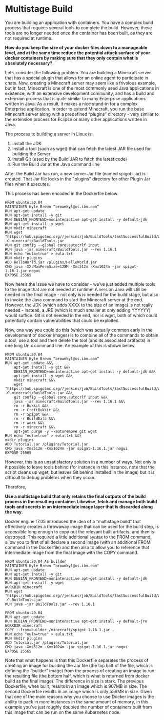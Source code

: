 # Multistage Build

You are building an application with containers.  You have a complex build process that requires several tools to complete the build.  However, these tools are no longer needed once the container has been built, as they are not required at runtime.

**How do you keep the size of your docker files down to a manageable level, and at the same time reduce the potential attack surface of your docker containers by making sure that they only contain what is absolutely necessary?**

Let’s consider the following problem.  You are building a Minecraft server that has a special plugin that allows for an online agent to participate in chats.  Now, creating a Minecraft server may seem like a frivolous example, but in fact, Minecraft is one of the most commonly used Java applications in existence, with an extensive development community, and has a build and extension process that is quite similar to many Enterprise applications written in Java.  As a result, it makes a nice stand-in for a complex Enterprise application.  In order to extend Minecraft, you run the base Minecraft server along with a predefined “plugins” directory - very similar to the extension process for Eclipse or many other applications written in Java.

The process to building a server in Linux is:

1. Install the JDK
2. Install a tool (such as wget) that can fetch the latest JAR file used for building the Server
3. Install Git (used by the Build JAR to fetch the latest code)
4. Run the Build Jar at the Java command line

After the Build Jar has run, a new server Jar file (named spigot-<version>.jar) is created.  That Jar file looks in the "plugins" directory for other Plugin Jar files when it executes.  

This process has been encoded in the Dockerfile below:

    FROM ubuntu:20.04
    MAINTAINER Kyle Brown “brownkyl@us.ibm.com”
    RUN apt-get update
    RUN apt-get install -y git
    RUN DEBIAN_FRONTEND=noninteractive apt-get install -y default-jdk
    RUN apt-get install -y wget
    RUN mkdir minecraft
    RUN wget "https://hub.spigotmc.org//jenkins/job/BuildTools/lastSuccessfulBuild/artifact/target/BuildTools.jar" -O minecraft/BuildTools.jar
    RUN git config --global core.autocrlf input
    RUN java -jar minecraft/BuildTools.jar --rev 1.16.1
    RUN echo "eula=true" > eula.txt
    RUN mkdir plugins
    ADD HelloWorld.jar /plugins/HelloWorld.jar
    CMD java -XX:MaxPermSize=128M -Xms512m -Xmx1024m -jar spigot-1.16.1.jar nogui
    EXPOSE 25565

Now here’s the issue we have to consider - we’ve just added multiple tools to the image that are not needed at runtime!  A version Java will still be needed in the final image - not only is is needed for the build stage, but also to invoke the Java command to start the Minecraft server at the end.  However, the JDK (which adds XXXX to the size of an image) is not really needed - instead, a JRE (which is much smaller at only adding YYYYYY) would suffice.  Git is not needed in the end, nor is wget, both of which could potentially contain vulnerabilities that could be exploited.

Now, one way you could do this (which was actually common early in the development of docker images) is to combine all of the commands to obtain a tool, use a tool and then delete the tool (and its associated artifacts) in one long Unix command line.  An example of this is shown below

    FROM ubuntu:20.04
    MAINTAINER Kyle Brown “brownkyl@us.ibm.com”
    RUN apt-get update &&\
	    apt-get install -y git &&\
	    DEBIAN_FRONTEND=noninteractive apt-get install -y default-jdk &&\
	    apt-get install -y wget &&\
	    mkdir minecraft &&\
	    wget "https://hub.spigotmc.org//jenkins/job/BuildTools/lastSuccessfulBuild/artifact/target/BuildTools.jar" -O minecraft/BuildTools.jar &&\
	    git config --global core.autocrlf input &&\
	    java -jar minecraft/BuildTools.jar --rev 1.16.1 &&\
	    rm -r Bukkit &&\
	    rm -r CraftBukkit &&\
	    rm -r Spigot &&\
	    rm -r BuildData &&\
	    rm -r work &&\
	    rm -r minecraft &&\
	    apt-get purge -y --autoremove git wget
    RUN echo "eula=true" > eula.txt &&\
    mkdir plugins
    ADD Tutorial.jar /plugins/Tutorial.jar
    CMD java -Xms512m -Xmx1024m -jar spigot-1.16.1.jar nogui
    EXPOSE 25565

However, this is an unsatisfactory solution in a number of ways.  Not only is it possible to leave tools behind (for instance in this instance, note that the script cleans up wget, but leaves Git behind installed in the image) but it is difficult to debug problems when they occur.  

Therefore,

**Use a multistage build that only retains the final outputs of the build process in the resulting container.  Likewise, fetch and manage both build tools and secrets in an intermediate image layer that is discarded along the way.**

Docker engine 17.05 introduced the idea of a “multistage build” that effectively creates a throwaway image that can be used for the build step, is accessible long enough to copy out the relevant built artifacts, and then is destroyed.  This required a little additional syntax to the FROM command, allow you to first of all declare a second image (with an additional FROM command in the Dockerfile) and then also to allow you to reference that intermediate image from the final image with the COPY command. 

    FROM ubuntu:20.04 AS builder
    MAINTAINER Kyle Brown “brownkyl@us.ibm.com"
    RUN apt-get update
    RUN apt-get install -y git
    RUN DEBIAN_FRONTEND=noninteractive apt-get install -y default-jdk
    RUN apt-get install -y wget
    WORKDIR minecraft
    RUN wget "https://hub.spigotmc.org//jenkins/job/BuildTools/lastSuccessfulBuild/artifact/target/BuildTools.jar" -O BuildTools.jar
    RUN java -jar BuildTools.jar --rev 1.16.1

    FROM ubuntu:20.04
    RUN apt-get update
    RUN DEBIAN_FRONTEND=noninteractive apt-get install -y default-jre
    WORKDIR minecraft
    COPY --from=builder /minecraft/spigot-1.16.1.jar .
    RUN echo "eula=true" > eula.txt
    RUN mkdir plugins
    ADD Tutorial.jar /plugins/Tutorial.jar
    CMD java -Xms512m -Xmx1024m -jar spigot-1.16.1.jar nogui
    EXPOSE 25565

Note that what happens is that this Dockerfile separates the process of creating an image for building the Jar file (the top half of the file, which is defining the “builder” image) from the process of creating an image to run the resulting file (the bottom half, which is what is returned from docker build as the final image).  The difference in size is stark.  The previous Dockerfile, when built, results in an image which is 907MB in size.  The second Dockerfile results in an image which is only 556MB in size.   Given that one of the main reasons why you choose to use Docker images is the ability to pack in more instances in the same amount of memory, in this example you’ve just roughly doubled the number of containers built from this image that can be run on the same Kubernetes node. 
